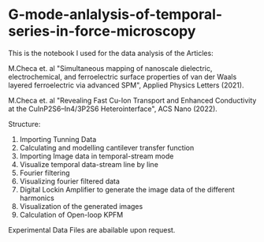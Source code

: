# G-mode-anlalysis-of-temporal-series-in-force-microscopy

This is the notebook I used for the data analysis of the Articles: 

M.Checa et. al "Simultaneous mapping of nanoscale dielectric, electrochemical, and ferroelectric surface properties of van der Waals layered ferroelectric via advanced SPM", Applied Physics Letters (2021).

M.Checa et. al "Revealing Fast Cu-Ion Transport and Enhanced Conductivity at the CuInP2S6–In4/3P2S6 Heterointerface", ACS Nano (2022).

Structure:
  1. Importing Tunning Data
  2. Calculating and modelling cantilever transfer function
  3. Importing Image data in temporal-stream mode
  4. Visualize temporal data-stream line by line
  5. Fourier filtering
  6. Visualizing fourier filtered data
  7. Digital Lockin Amplifier to generate the image data of the different harmonics
  8. Visualization of the generated images
  9. Calculation of Open-loop KPFM

Experimental Data Files are abailable upon request.
